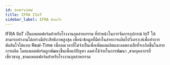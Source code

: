 ```yaml
---
id: overview
title: IFRA IIoT
sidebar_label: IFRA คืออะไร
---
```




IFRA IIoT เป็นแพลตฟอร์มสำหรับโรงงานอุตสาหกรรม ที่ทำหน้าในการจัดการอุปกรณ์ IoT ให้สามารถทำงานได้อย่างมีประสิทธิภาพสูงสุด เพื่อนำข้อมูลที่มีค่าในสายการผลิตไปวิเคราะห์เพื่อทำการตัดสินใจได้แบบ Real-Time เพื่อลดเวลาที่ไม่จำเป็นเพื่อเพิ่มผลผลิตและลดของเสียที่จะเกิดขึ้นในสายการผลิต โดยแพลตฟอร์มถูกพัฒนาขึ้นเพื่อแก้ปัญหา ลดค่าใช้จ่ายในการพัฒนา ,ขาดบุคลากรที่เชี่ยวชาญ ,ขาดแพลตฟอร์มสำหรับโรงงานอุตสาหกรรม



